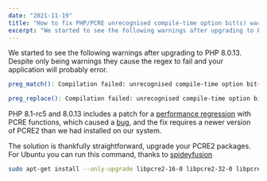 ```yaml
---
date: "2021-11-19"
title: "How to fix PHP/PCRE unrecognised compile-time option bit(s) warning"
excerpt: "We started to see the following warnings after upgrading to PHP 8.0.13. Despite only being warnings they cause the regex to fail and your application will probably error. preg_match(): Compilation failed: unrecognised compile-time option bit(s) at offset 0 preg_replace(): Compilation failed: unrecognised compile-time option bit(s) at offset 0 PHP 8.1-rc5 and 8.0.13 includes a patch for a performance"
---
```


We started to see the following warnings after upgrading to PHP 8.0.13. Despite only being warnings they cause the regex to fail and your application will probably error.

```sh
preg_match(): Compilation failed: unrecognised compile-time option bit(s) at offset 0

preg_replace(): Compilation failed: unrecognised compile-time option bit(s) at offset 0
```

PHP 8.1-rc5 and 8.0.13 includes a patch for a [performance regression](https://github.com/php/php-src/pull/7484) with PCRE functions, which caused a [bug](https://github.com/php/php-src/pull/7573), and the fix requires a newer version of PCRE2 than we had installed on our system.

The solution is thankfully straightforward, upgrade your PCRE2 packages. For Ubuntu you can run this command, thanks to [spideyfusion](https://github.com/oerdnj/deb.sury.org/issues/1674#issuecomment-964284447)

```sh
sudo apt-get install --only-upgrade libpcre2-16-0 libpcre2-32-0 libpcre2-8-0 libpcre2-dev libpcre2-posix2
```
